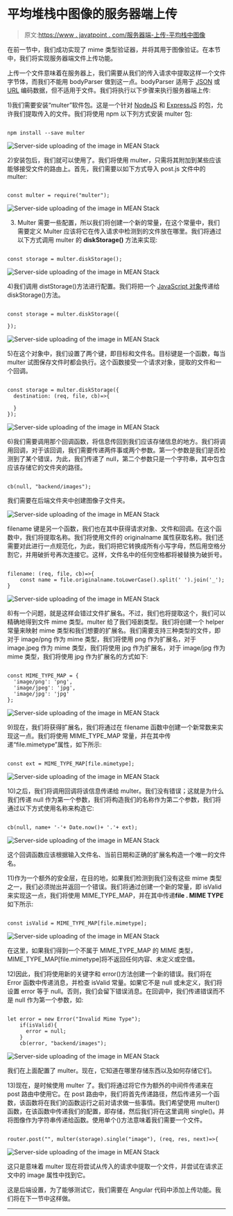 # 平均堆栈中图像的服务器端上传

> 原文:[https://www . javatpoint . com/服务器端-上传-平均栈中图像](https://www.javatpoint.com/server-side-uploading-image-in-mean-stack)

在前一节中，我们成功实现了 mime 类型验证器，并将其用于图像验证。在本节中，我们将实现服务器端文件上传功能。

上传一个文件意味着在服务器上，我们需要从我们的传入请求中提取这样一个文件字节体，而我们不能用 bodyParser 做到这一点。bodyParser 适用于 [JSON](https://www.javatpoint.com/json-tutorial) 或 [URL](https://www.javatpoint.com/url-full-form) 编码数据，但不适用于文件。我们将执行以下步骤来执行服务器端上传:

1)我们需要安装“multer”软件包。这是一个针对 [NodeJS](https://www.javatpoint.com/nodejs-tutorial) 和 [ExpressJS](https://www.javatpoint.com/expressjs-tutorial) 的包，允许我们提取传入的文件。我们将使用 npm 以下列方式安装 multer 包:

```

npm install --save multer

```

![Server-side uploading of the image in MEAN Stack](../Images/cc4dfa86565fa76b0ab1b3aef214a577.png)

2)安装包后，我们就可以使用了。我们将使用 multer，只需将其附加到某些应该能够接受文件的路由上。首先，我们需要以如下方式导入 post.js 文件中的 multer:

```

const multer = require("multer");

```

![Server-side uploading of the image in MEAN Stack](../Images/61435cd2c250d1c34ce730d547cb3dc7.png)

3) Multer 需要一些配置，所以我们将创建一个新的常量，在这个常量中，我们需要定义 Multer 应该将它在传入请求中检测到的文件放在哪里。我们将通过以下方式调用 multer 的 **diskStorage()** 方法来实现:

```

const storage = multer.diskStorage();

```

![Server-side uploading of the image in MEAN Stack](../Images/5039cf6986bbe47e1bfab9b92fa5b440.png)

4)我们调用 distStorage()方法进行配置。我们将把一个 [JavaScript 对象](https://www.javatpoint.com/javascript-objects)传递给 diskStorage()方法。

```

const storage = multer.diskStorage({

});

```

![Server-side uploading of the image in MEAN Stack](../Images/58e3c6a24924ec2b5d1d235989f783ce.png)

5)在这个对象中，我们设置了两个键，即目标和文件名。目标键是一个函数，每当 multer 试图保存文件时都会执行。这个函数接受一个请求对象，提取的文件和一个回调。

```

const storage = multer.diskStorage({
  destination: (req, file, cb)=>{

  }
}); 

```

![Server-side uploading of the image in MEAN Stack](../Images/c8ddf3079170183e52a06fab9a4d4ec0.png)

6)我们需要调用那个回调函数，将信息传回到我们应该存储信息的地方。我们将调用回调，对于该回调，我们需要传递两件事或两个参数。第一个参数是我们是否检测到了某个错误，为此，我们传递了 null，第二个参数只是一个字符串，其中包含应该存储它的文件夹的路径。

```

cb(null, "backend/images");

```

我们需要在后端文件夹中创建图像子文件夹。

![Server-side uploading of the image in MEAN Stack](../Images/fb22e8d01ec58e837a1326b40b8b4eca.png)

filename 键是另一个函数，我们也在其中获得请求对象、文件和回调。在这个函数中，我们将提取名称。我们将使用文件的 originalname 属性获取名称。我们还需要对此进行一点规范化，为此，我们将把它转换成所有小写字母，然后用空格分割它，并用破折号再次连接它。这样，文件名中的任何空格都将被替换为破折号。

```

filename: (req, file, cb)=>{
    const name = file.originalname.toLowerCase().split(' ').join('_');
}

```

![Server-side uploading of the image in MEAN Stack](../Images/0840763672e145e2307c4514e9fea3f4.png)

8)有一个问题，就是这样会错过文件扩展名。不过，我们也将提取这个，我们可以精确地得到文件 mime 类型。multer 给了我们哑剧类型。我们将创建一个 helper 常量来映射 mime 类型和我们想要的扩展名。我们需要支持三种类型的文件，即对于 image/png 作为 mime 类型，我们将使用 png 作为扩展名，对于 image.jpeg 作为 mime 类型，我们将使用 jpg 作为扩展名，对于 image/jpg 作为 mime 类型，我们将使用 jpg 作为扩展名的方式如下:

```

const MIME_TYPE_MAP = {
  'image/png': 'png',
  'image/jpeg': 'jpg',
  'image/jpg': 'jpg'
};

```

![Server-side uploading of the image in MEAN Stack](../Images/88b39b84124286ac55a2c07caef25e5c.png)

9)现在，我们将获得扩展名，我们将通过在 filename 函数中创建一个新常数来实现这一点。我们将使用 MIME_TYPE_MAP 常量，并在其中传递“file.mimetype”属性，如下所示:

```

const ext = MIME_TYPE_MAP[file.mimetype];

```

![Server-side uploading of the image in MEAN Stack](../Images/dceb95cd622ccab0db051dafa3f641fc.png)

10)之后，我们将调用回调将该信息传递给 multer。我们没有错误；这就是为什么我们传递 null 作为第一个参数，我们将构造我们的名称作为第二个参数，我们将通过以下方式使用名称来构造它:

```

cb(null, name+ '-'+ Date.now()+ '.'+ ext);

```

![Server-side uploading of the image in MEAN Stack](../Images/3750d375842f5b7f30831d016ff6bf57.png)

这个回调函数应该根据输入文件名、当前日期和正确的扩展名构造一个唯一的文件名。

11)作为一个额外的安全层，在目的地，如果我们检测到我们没有这些 mime 类型之一，我们必须抛出并返回一个错误。我们将通过创建一个新的常量，即 isValid 来实现这一点，我们将使用 MIME_TYPE_MAP，并在其中传递**file . MIME TYPE**如下所示:

```

const isValid = MIME_TYPE_MAP[file.mimetype];

```

![Server-side uploading of the image in MEAN Stack](../Images/d350c801a292b83c74035ca398c549e0.png)

在这里，如果我们得到一个不属于 MIME_TYPE_MAP 的 MIME 类型，MIME_TYPE_MAP[file.mimetype]将不返回任何内容、未定义或空值。

12)因此，我们将使用新的关键字和 error()方法创建一个新的错误。我们将在 Error 函数中传递消息，并检查 isValid 常量。如果它不是 null 或未定义，我们将设置 error 等于 null。否则，我们会留下错误消息。在回调中，我们传递错误而不是 null 作为第一个参数，如:

```

let error = new Error("Invalid Mime Type");
    if(isValid){
      error = null;
    }
    cb(error, "backend/images");

```

![Server-side uploading of the image in MEAN Stack](../Images/df1d3e9f247896d640562506fce77300.png)

我们在上面配置了 multer。现在，它知道在哪里存储东西以及如何存储它们。

13)现在，是时候使用 multer 了。我们将通过将它作为额外的中间件传递来在 post 路由中使用它。在 post 路由中，我们将首先传递路径，然后传递另一个函数，该函数将在我们的函数运行之前对请求做一些事情。我们希望使用 multer()函数，在该函数中传递我们的配置，即存储，然后我们将在这里调用 single()。并将图像作为字符串传递给函数。使用单个()方法意味着我们需要一个文件。

```

router.post("", multer(storage).single("image"), (req, res, next)=>{

```

![Server-side uploading of the image in MEAN Stack](../Images/3248e4dc5a56c4322e3502e00c21e9f3.png)

这只是意味着 multer 现在将尝试从传入的请求中提取一个文件，并尝试在请求正文中的 image 属性中找到它。

这是后端设置，为了能够测试它，我们需要在 Angular 代码中添加上传功能。我们将在下一节中这样做。

* * *